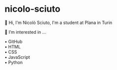 # nicolo-sciuto
👋 Hi, I'm Nicolò Sciuto, I'm a student at Plana in Turin

👀 I’m interested in ...

• GitHub  
• HTML  
• CSS  
• JavaScript  
• Python
